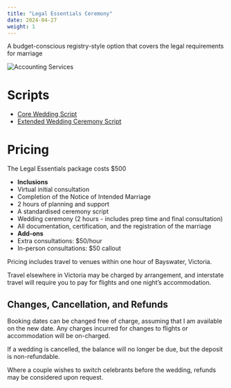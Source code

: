 ```yaml
---
title: "Legal Essentials Ceremony"
date: 2024-04-27
weight: 1
---
```


A budget-conscious registry-style option that covers the legal requirements for marriage
<!--more-->

![Accounting Services](/images/austin-distel-nGc5RT2HmF0-unsplash.jpg)

# Scripts

- [Core Wedding Script](/data/scripts/core-wedding)
- [Extended Wedding Ceremony Script](/data/scripts/extended-wedding)

# Pricing

The Legal Essentials package costs $500

- **Inclusions**
 - Virtual initial consultation
 - Completion of the Notice of Intended Marriage
 - 2 hours of planning and support
 - A standardised ceremony script
 - Wedding ceremony (2 hours - includes prep time and final consultation)
 - All documentation, certification, and the registration of the marriage
- **Add-ons**
 - Extra consultations: $50/hour 
 - In-person consultations: $50 callout

Pricing includes travel to venues within one hour of Bayswater, Victoria.

Travel elsewhere in Victoria may be charged by arrangement, and interstate travel will require you to pay for flights and one night’s accommodation.

## Changes, Cancellation, and Refunds

Booking dates can be changed free of charge, assuming that I am available on the new date. Any charges incurred for changes to flights or accommodation will be on-charged.

If a wedding is cancelled, the balance will no longer be due, but the deposit is non-refundable.

Where a couple wishes to switch celebrants before the wedding, refunds may be considered upon request.